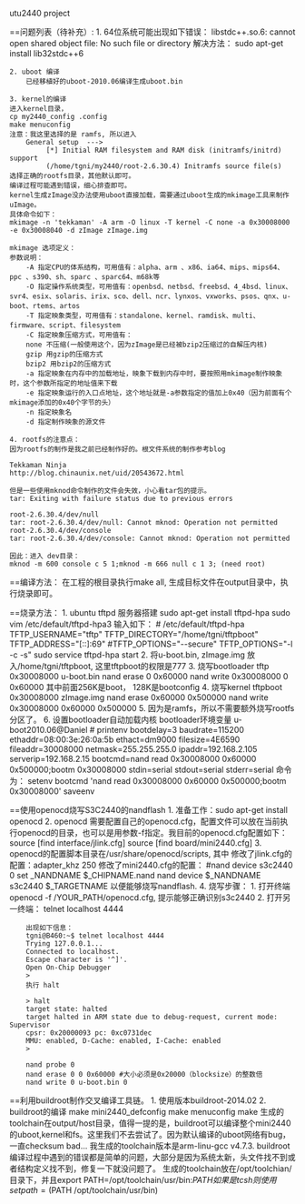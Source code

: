 utu2440 project

==问题列表（待补充）:
	1. 64位系统可能出现如下错误：
		libstdc++.so.6: cannot open shared object file: No such file or directory
	   解决方法：
		sudo apt-get install lib32stdc++6
	
	2. uboot 编译
		已经移植好的uboot-2010.06编译生成uboot.bin

	3. kernel的编译
	进入kernel目录，
	cp my2440_config .config
	make menuconfig
	注意：我这里选择的是 ramfs, 所以进入
		General setup  --->
			 [*] Initial RAM filesystem and RAM disk (initramfs/initrd) support
			 (/home/tgni/my2440/root-2.6.30.4) Initramfs source file(s)   
	选择正确的rootfs目录，其他默认即可。
	编译过程可能遇到错误，细心排查即可。
	kernel生成zImage没办法使用uboot直接加载，需要通过uboot生成的mkimage工具来制作uImage。
	具体命令如下：
	mkimage -n 'tekkaman' -A arm -O linux -T kernel -C none -a 0x30008000 -e 0x30008040 -d zImage zImage.img
	
	mkimage 选项定义：
	参数说明：
		-A 指定CPU的体系结构，可用值有：alpha、arm 、x86、ia64、mips、mips64、ppc 、s390、sh、sparc 、sparc64、m68k等
		-O 指定操作系统类型，可用值有：openbsd、netbsd、freebsd、4_4bsd、linux、svr4、esix、solaris、irix、sco、dell、ncr、lynxos、vxworks、psos、qnx、u-boot、rtems、artos
		-T 指定映象类型，可用值有：standalone、kernel、ramdisk、multi、firmware、script、filesystem
		-C 指定映象压缩方式，可用值有：
		none 不压缩(一般使用这个，因为zImage是已经被bzip2压缩过的自解压内核)
		gzip 用gzip的压缩方式
		bzip2 用bzip2的压缩方式
		-a 指定映象在内存中的加载地址，映象下载到内存中时，要按照用mkimage制作映象时，这个参数所指定的地址值来下载
		-e 指定映象运行的入口点地址，这个地址就是-a参数指定的值加上0x40（因为前面有个mkimage添加的0x40个字节的头）
		-n 指定映象名
		-d 指定制作映象的源文件

	4. rootfs的注意点：
	因为rootfs的制作是我之前已经制作好的。根文件系统的制作参考blog 

	Tekkaman Ninja
	http://blog.chinaunix.net/uid/20543672.html

	但是一些使用mknod命令制作的文件会失效，小心看tar包的提示。
	tar: Exiting with failure status due to previous errors

	root-2.6.30.4/dev/null
	tar: root-2.6.30.4/dev/null: Cannot mknod: Operation not permitted
	root-2.6.30.4/dev/console
	tar: root-2.6.30.4/dev/console: Cannot mknod: Operation not permitted

	因此：进入 dev目录：
	mknod -m 600 console c 5 1;mknod -m 666 null c 1 3; (need root)


==编译方法：
	在工程的根目录执行make all, 生成目标文件在output目录中，执行烧录即可。


==烧录方法：
	1. ubuntu tftpd 服务器搭建
		sudo apt-get install tftpd-hpa
		sudo vim /etc/default/tftpd-hpa3
		输入如下：
			# /etc/default/tftpd-hpa
			TFTP_USERNAME="tftp"
			TFTP_DIRECTORY="/home/tgni/tftpboot"
			TFTP_ADDRESS="[::]:69"
			#TFTP_OPTIONS="--secure"
			TFTP_OPTIONS="-l -c -s"
		sudo service tftpd-hpa start
	2. 将u-boot.bin, zImage.img 放入/home/tgni/tftpboot, 这里tftpboot的权限是777
	3. 烧写bootloader
		tftp 0x30008000 u-boot.bin
		nand erase 0 0x60000
		nand write 0x30008000 0 0x60000
		其中前面256K是boot， 128K是bootconfig
	4. 烧写kernel
		tftpboot 0x30008000 zImage.img
		nand erase 0x60000 0x500000
		nand write 0x30008000 0x60000 0x500000
	5. 因为是ramfs，所以不需要额外烧写rootfs分区了。
	6. 设置bootloader自动加载内核
	   bootloader环境变量
		u-boot2010.06@Daniel # printenv
		bootdelay=3
		baudrate=115200
		ethaddr=08:00:3e:26:0a:5b
		ethact=dm9000
		filesize=4E6590
		fileaddr=30008000
		netmask=255.255.255.0
		ipaddr=192.168.2.105
		serverip=192.168.2.15
		bootcmd=nand read 0x30008000 0x60000 0x500000;bootm 0x30008000
		stdin=serial
		stdout=serial
		stderr=serial
	   命令为：
	   setenv bootcmd 'nand read 0x30008000 0x60000 0x500000;bootm 0x30008000'
	   saveenv
	

==使用openocd烧写S3C2440的nandflash
	1. 准备工作：sudo apt-get install openocd
	2. openocd 需要配置自己的openocd.cfg，配置文件可以放在当前执行openocd的目录，也可以是用参数-f指定。我目前的openocd.cfg配置如下：
		source [find interface/jlink.cfg]
		source [find board/mini2440.cfg]
	3. openocd的配置脚本目录在/usr/share/openocd/scripts, 其中
	修改了jlink.cfg的配置：adapter_khz 250
	修改了mini2440.cfg的配置：
	    #nand device s3c2440 0
	    set _NANDNAME $_CHIPNAME.nand
	    nand device $_NANDNAME s3c2440 $_TARGETNAME
	以便能够烧写nandflash.
	4. 烧写步骤：
		1. 打开终端 openocd -f /YOUR_PATH/openocd.cfg, 提示能够正确识别s3c2440
		2. 打开另一终端： telnet localhost 4444

		出现如下信息：
		tgni@B460:~$ telnet localhost 4444
		Trying 127.0.0.1...
		Connected to localhost.
		Escape character is '^]'.
		Open On-Chip Debugger
		> 
		执行 halt
	
		> halt
		target state: halted
		target halted in ARM state due to debug-request, current mode: Supervisor
		cpsr: 0x20000093 pc: 0xc0731dec
		MMU: enabled, D-Cache: enabled, I-Cache: enabled
		> 
	
		nand probe 0
		nand erase 0 0 0x60000 #大小必须是0x20000（blocksize）的整数倍
		nand write 0 u-boot.bin 0


==利用buildroot制作交叉编译工具链。
	1. 使用版本buildroot-2014.02
	2. buildroot的编译
		make mini2440_defconfig
		make menuconfig
		make
	生成的toolchain在output/host目录，值得一提的是，buildroot可以编译整个mini2440的uboot,kernel和fs。这里我们不去尝试了。因为默认编译的uboot网络有bug，一直checksum bad...
	我生成的toolchain版本是arm-linu-gcc v4.7.3.
	buildroot编译过程中遇到的错误都是简单的问题，大部分是因为系统太新，头文件找不到或者结构定义找不到，修复一下就没问题了。
	生成的toolchain放在/opt/toolchian/目录下，并且export PATH=/opt/toolchain/usr/bin:$PATH
	如果是tcsh则使用set path = ($PATH /opt/toolchain/usr/bin)
